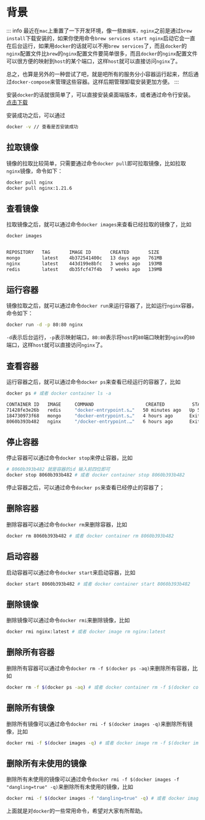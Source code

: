 # 背景

::: info
最近在`mac`上重置了一下开发环境，像一些`数据库，nginx`之前是通过`brew install`下载安装的，如果你使用命令`brew services start nginx`启动它会一直在后台运行，如果用`docker`的话就可以不用`brew services`了，而且`docker`的`nginx`配置文件比`brew`的`nginx`配置文件要简单很多，而且`docker`的`nginx`配置文件可以很方便的映射到`host`的某个端口，这样`host`就可以直接访问`nginx`了。

总之，也算是另外的一种尝试了吧，就是吧所有的服务分小容器运行起来，然后通过`docker-compose`来管理这些容器。这样后期管理卸载安装更加方便。
:::

安装`docker`的话就很简单了，可以直接安装桌面端版本，或者通过命令行安装。[点击下载](https://www.docker.com/)

安装成功之后，可以通过

```bash
docker -v // 查看是否安装成功
```

## 拉取镜像

镜像的拉取比较简单，只需要通过命令`docker pull`即可拉取镜像，比如拉取`nginx`镜像，命令如下：

```bash
docker pull nginx
docker pull nginx:1.21.6
```

## 查看镜像

拉取镜像之后，就可以通过命令`docker images`来查看已经拉取的镜像了，比如

```bash
docker images


REPOSITORY   TAG       IMAGE ID       CREATED       SIZE
mongo        latest    4b372541400c   13 days ago   761MB
nginx        latest    443d199e8bfc   3 weeks ago   193MB
redis        latest    db35fcf47f4b   7 weeks ago   139MB
```

## 运行容器

镜像拉取之后，就可以通过命令`docker run`来运行容器了，比如运行`nginx`容器，命令如下：

```bash
docker run -d -p 80:80 nginx
```

`-d`表示后台运行，`-p`表示映射端口，`80:80`表示将`host`的`80`端口映射到`nginx`的`80`端口，这样`host`就可以直接访问`nginx`了。

## 查看容器

运行容器之后，就可以通过命令`docker ps`来查看已经运行的容器了，比如

```bash
docker ps # 或者 docker container ls -a

CONTAINER ID   IMAGE     COMMAND                   CREATED          STATUS                   PORTS                    NAMES
71428fe3e26b   redis     "docker-entrypoint.s…"   50 minutes ago   Up 50 minutes            0.0.0.0:6379->6379/tcp   keen_williams
184730973f68   mongo     "docker-entrypoint.s…"   4 hours ago      Exited (0) 2 hours ago                            cool_shtern
8060b393b482   nginx     "/docker-entrypoint.…"   6 hours ago      Exited (0) 2 hours ago                            suspicious_ishizaka
```

## 停止容器

停止容器可以通过命令`docker stop`来停止容器，比如

```bash
# 8060b393b482 就是容器的id 输入前四位即可
docker stop 8060b393b482 # 或者 docker container stop 8060b393b482
```

停止容器之后，可以通过命令`docker ps`来查看已经停止的容器了；

## 删除容器

删除容器可以通过命令`docker rm`来删除容器，比如

```bash
docker rm 8060b393b482 # 或者 docker container rm 8060b393b482
```

## 启动容器

启动容器可以通过命令`docker start`来启动容器，比如

```bash
docker start 8060b393b482 # 或者 docker container start 8060b393b482
```

## 删除镜像

删除镜像可以通过命令`docker rmi`来删除镜像，比如

```bash
docker rmi nginx:latest # 或者 docker image rm nginx:latest
```

## 删除所有容器

删除所有容器可以通过命令`docker rm -f $(docker ps -aq)`来删除所有容器，比如

```bash
docker rm -f $(docker ps -aq) # 或者 docker container rm -f $(docker container ls -aq)
```

## 删除所有镜像

删除所有镜像可以通过命令`docker rmi -f $(docker images -q)`来删除所有镜像，比如

```bash
docker rmi -f $(docker images -q) # 或者 docker image rm -f $(docker image ls -q)
```

## 删除所有未使用的镜像

删除所有未使用的镜像可以通过命令`docker rmi -f $(docker images -f "dangling=true" -q)`来删除所有未使用的镜像，比如

```bash
docker rmi -f $(docker images -f "dangling=true" -q) # 或者 docker image rm -f $(docker image ls -f "dangling=true" -q)
```

上面就是对`docker`的一些常用命令，希望对大家有所帮助。
